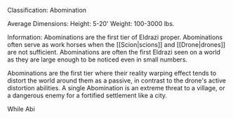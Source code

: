 Classification: Abomination

Average Dimensions: 
	Height: 5-20'
	Weight: 100-3000 lbs.

Information: 
 Abominations are the first tier of Eldrazi proper. Abominations often serve as work horses when the [[Scion|scions]] and [[Drone|drones]] are not sufficient. Abominations are often the first Eldrazi seen on a world as they are large enough to be noticed even in small numbers.

  Abominations are the first tier where their reality warping effect tends to distort the world around them as a passive, in contrast to the drone's active distortion abilities. A single Abomination is an extreme threat to a village, or a dangerous enemy for a fortified settlement like a city.

  While Abi



